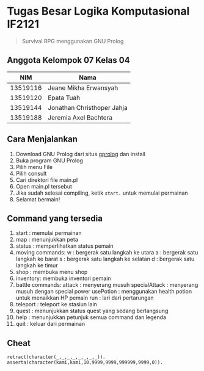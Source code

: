 # Tugas Besar Logika Komputasional IF2121
> Survival RPG menggunakan GNU Prolog

## Anggota Kelompok 07 Kelas 04
| NIM | Nama |
|---|---|
| 13519116 | Jeane Mikha Erwansyah |
| 13519120 | Epata Tuah |
| 13519144 | Jonathan Christhoper Jahja |
| 13519188 | Jeremia Axel Bachtera |

## Cara Menjalankan
1. Download GNU Prolog dari situs [gprolog](http://www.gprolog.org/) dan install
2. Buka program GNU Prolog
3. Pilih menu File
4. Pilih consult
5. Cari direktori file main.pl
6. Open main.pl tersebut
7. Jika sudah selesai compiling, ketik `start.` untuk memulai permainan
8. Selamat bermain!

## Command yang tersedia
1.  start    : memulai permainan
2.  map      : menunjukkan peta
3.  status   : memperlihatkan status pemain
4.  moving commands:
          w : bergerak satu langkah ke utara
          a : bergerak satu langkah ke barat
          s : bergerak satu langkah ke selatan
          d : bergerak satu langkah ke timur
5.  shop     : membuka menu shop
6.  inventory: membuka inventori pemain
7.  battle commands:
          attack        : menyerang musuh
          specialAttack : menyerang musuh dengan special power
          usePotion     : menggunakan health potion untuk menaikkan HP pemain
          run           : lari dari pertarungan
8.  teleport : teleport ke stasiun lain
9.  quest    : menunjukkan status quest yang sedang berlangsung
10. help     : menunjukkan petunjuk semua command dan legenda
11. quit     : keluar dari permainan


## Cheat
`retract(character(_,_,_,_,_,_,_,_)).`
`asserta(character(kami,kami,10,9999,9999,999999,9999,0)).`
